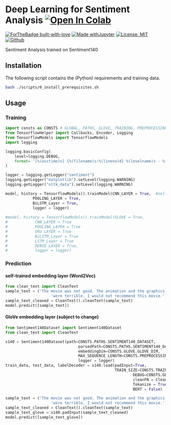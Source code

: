 # Deep Learning for Sentiment Analysis [![Open In Colab](https://colab.research.google.com/assets/colab-badge.svg)](https://colab.research.google.com/github/NiklasHoltmeyer/sentiment-analysis/blob/main/example/Deep%20Learning%20for%20Sentiment%20Analysis%20-%20example.ipynb)

[![ForTheBadge built-with-love](http://ForTheBadge.com/images/badges/built-with-love.svg)](https://github.com/NiklasHoltmeyer/sentiment-analysis) [![Made withJupyter](https://img.shields.io/badge/Made%20with-Jupyter-orange?style=for-the-badge&logo=Jupyter)](https://jupyter.org/try)
 [![License: MIT](https://img.shields.io/badge/License-MIT-yellow.svg)](https://opensource.org/licenses/MIT)
 [![Github](https://img.shields.io/badge/Git-Hub-green.svg)](https://github.com/NiklasHoltmeyer/sentiment-analysis)

Sentiment Analysis trained on Sentiment140

## Installation
The following script contains the (Python) requirements and training data.


```bash
bash ./scripts/0_install_prerequisites.sh
```

## Usage
### Training
```python
import consts as CONSTS # GLOBAL, PATHS, GLOVE, TRAINING, PREPROCESSING
from TensorflowHelper import Callbacks, Encoder, Logging
from TensorflowModels import TensorflowModels
import logging

logging.basicConfig(
    level=logging.DEBUG, 
    format= '[%(asctime)s] {%(filename)s:%(lineno)d} %(levelname)s - %(message)s', #%(asctime)s - %(levelname)s: %(message)s
)

logger = logging.getLogger("sentiment")
logging.getLogger("matplotlib").setLevel(logging.WARNING)
logging.getLogger("nltk_data").setLevel(logging.WARNING)

model, history = TensorflowModels().trainModel(CNN_LAYER = True,  #self-trained word2vec embedding layer
            POOLING_LAYER = True, 
            BiLSTM_Layer = True, 
            logger = logger)
            
#model, history = TensorflowModels().trainModel(GLOVE = True, 
#            CNN_LAYER = True 
#            POOLING_LAYER = True 
#            GRU_LAYER = True 
#            BiLSTM_Layer = True 
#            LSTM_Layer = True 
#            DENSE_LAYER = True,
#            logger = logger)

```
### Prediction
#### self-trained embedding layer (Word2Vec)
```python
from clean_text import CleanText
sample_text = ('The movie was not good. The animation and the graphics '
                    'were terrible. I would not recommend this movie.')
sample_text_cleaned = CleanText().cleanText(sample_text)
model.predict([sample_text])
```

#### GloVe embedding layer (subject to change)
```python
from Sentiment140Dataset import Sentiment140Dataset
from clean_text import CleanText

s140 = Sentiment140Dataset(path=CONSTS.PATHS.SENTIMENT140_DATASET, 
                                parsedPath=CONSTS.PATHS.SENTIMENT140_DATASET_PARSED,
                                embeddingDim=CONSTS.GLOVE.GLOVE_DIM, 
                                MAX_SEQUENCE_LENGTH=CONSTS.PREPROCESSING.MAX_SEQUENCE_LENGTH, 
                                logger = logger)
train_data, test_data, labelDecoder = s140.load(padInput=True, 
                                                TRAIN_SIZE=CONSTS.TRAINING.TRAIN_SIZE, 
                                                        DEBUG=CONSTS.GLOBAL.DEBUG, 
                                                        cleanFN = CleanText().cleanText,
                                                        Tokanize = True,
                                                        BERT = False)

sample_text = ('The movie was not good. The animation and the graphics '
                    'were terrible. I would not recommend this movie.')
sample_text_cleaned = CleanText().cleanText(sample_text)
sample_text_glove = s140.padInput(sample_text_cleaned)
model.predict([sample_text_glove])
```
